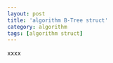 ```yaml
---
layout: post
title: 'algorithm B-Tree struct'
category: algorithm
tags: [algorithm struct]
---
```


xxxx
